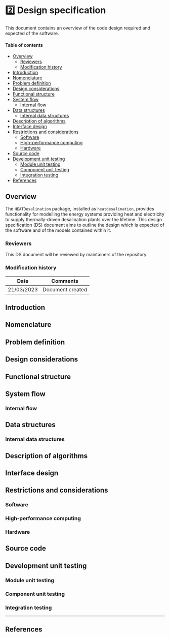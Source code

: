 # :two: Design specification

This document contains an overview of the code design required and expected of the software.

#### Table of contents

* [Overview](#overview)
  * [Reviewers](#reviewers)
  * [Modification history](#modification-history)
* [Introduction](#introduction)
* [Nomenclature](#nomenclature)
* [Problem definition](#problem-definition)
* [Design considerations](#design-considerations)
* [Functional structure](#functional-structure)
* [System flow](#system-flow)
  * [Internal flow](#internal-flow)
* [Data structures](#data-structures)
  * [Internal data structures](#internal-data-structures)
* [Description of algorithms](#description-of-algorithms)
* [Interface design](#interface-design)
* [Restrictions and considerations](#restrictions-and-considerations)
  * [Software](#software)
  * [High-performance computing](#high-performance-computing)
  * [Hardware](#hardware)
* [Source code](#source-code)
* [Development unit testing](#deveopment-unit-testing)
  * [Module unit testing](#module-unit-testing)
  * [Component unit testing](#component-unit-testing)
  * [Integration testing](#integration-testing)
* [References](#references)


## Overview

The `HEATDesalination` package, installed as `heatdesalination`, provides functionality for modelling the energy systems providing heat and electricity to supply thermally-driven desalination plants over the lifetime. This design specification (DS) document aims to outline the design which is expected of the software and of the models contained within it.

### Reviewers

This DS document will be reviewed by maintainers of the repository.

### Modification history

Date | Comments
--- | ---
21/03/2023 | Document created

## Introduction



## Nomenclature

## Problem definition

## Design considerations

## Functional structure

## System flow

### Internal flow

## Data structures

### Internal data structures

## Description of algorithms

## Interface design

## Restrictions and considerations

### Software

### High-performance computing

### Hardware

## Source code

## Development unit testing

### Module unit testing

### Component unit testing

### Integration testing

***

## References
